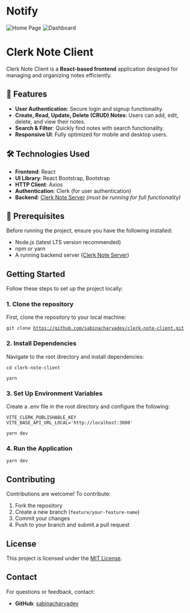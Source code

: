 # Notify

![Home Page](https://i.postimg.cc/vBMXpFrx/temp-Image-XHEkjj.avif)
![Dashboard](https://i.postimg.cc/FzCZdY20/temp-Imageg3k-UQk.avif)

# Clerk Note Client

Clerk Note Client is a **React-based frontend** application designed for managing and organizing notes efficiently.

## 🚀 Features

- **User Authentication**: Secure login and signup functionality.
- **Create, Read, Update, Delete (CRUD) Notes**: Users can add, edit, delete, and view their notes.
- **Search & Filter**: Quickly find notes with search functionality.
- **Responsive UI**: Fully optimized for mobile and desktop users.

## 🛠️ Technologies Used

- **Frontend**: React
- **UI Library**: React Bootstrap, Bootstrap
- **HTTP Client**: Axios
- **Authentication**: Clerk (for user authentication)
- **Backend**: [Clerk Note Server](https://github.com/sabinacharyadev/clerk-note-api) _(must be running for full functionality)_

## 📌 Prerequisites

Before running the project, ensure you have the following installed:

- Node.js (latest LTS version recommended)
- npm or yarn
- A running backend server ([Clerk Note Server](https://github.com/sabinacharyadev/clerk-note-api))

## Getting Started

Follow these steps to set up the project locally:

### 1. Clone the repository

First, clone the repository to your local machine:

<code>git clone https://github.com/sabinacharyadev/clerk-note-client.git</code>

### 2. Install Dependencies

Navigate to the root directory and install dependencies:

<code>cd clerk-note-client</code>

<code>yarn</code>

### 3. Set Up Environment Variables

Create a .env file in the root directory and configure the following:

<code>VITE_CLERK_PUBLISHABLE_KEY</code>
<code>VITE_BASE_API_URL_LOCAL='http://localhost:3000'</code>

<code>yarn dev</code>

### 4. Run the Application

<code>yarn dev</code>

## Contributing

Contributions are welcome! To contribute:

1. Fork the repository
2. Create a new branch (`feature/your-feature-name`)
3. Commit your changes
4. Push to your branch and submit a pull request

## License

This project is licensed under the [MIT License](LICENSE).

## Contact

For questions or feedback, contact:

- **GitHub**: [sabinacharyadev](https://github.com/sabinacharyadev)
